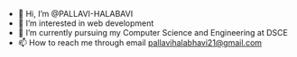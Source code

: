 - 👋 Hi, I’m @PALLAVI-HALABAVI
- 👀 I’m interested in web development 
- 🌱 I’m currently pursuing my Computer Science and Engineering at DSCE
- 📫 How to reach me through email pallavihalabhavi21@gmail.com

<!---
PALLAVI-HALABAVI/PALLAVI-HALABAVI is a ✨ special ✨ repository because its `README.md` (this file) appears on your GitHub profile.
You can click the Preview link to take a look at your changes.
--->
